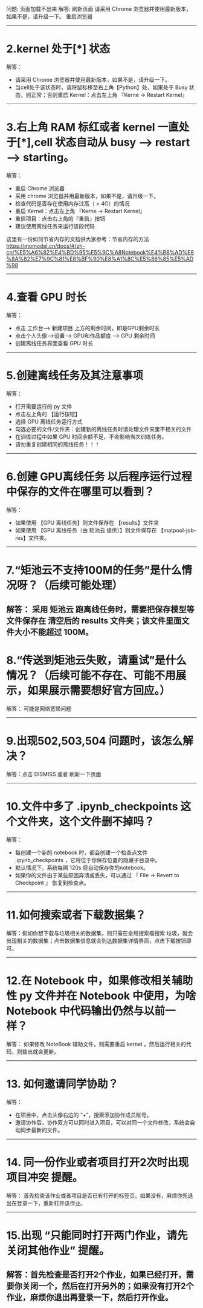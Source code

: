 问题: 页面加载不出来
解答:
刷新页面
请采用 Chrome 浏览器并使用最新版本，如果不是，请升级一下。
重启浏览器

--------------------------------

# 2.kernel 处于[*] 状态
解答：
+ 请采用 Chrome 浏览器并使用最新版本，如果不是，请升级一下。
+ 当cell处于该状态时，请将鼠标移至右上角【Python】处，如果处于 Busy 状态，则正常；否则重启 Kernel：点击左上角 『Kerne -> Restart Kernel』

--------------------------------

# 3.右上角 RAM 标红或者 kernel 一直处于[*],cell 状态自动从 busy --> restart --> starting。

解答：
+ 重启 Chrome 浏览器
+ 采用 chrome 浏览器并用最新版本，如果不是，请升级一下。
+ 检查代码是否存在使用内存过高（ > 4G）的情况
+ 重启 Kernel：点击左上角 『Kerne -> Restart Kernel』
+ 重启项目：点击右上角的『重启』按钮
+ 建议使用离线任务来运行该段代码

这里有一份如何节省内存的文档供大家参考：节省内存的方法 https://momodel.cn/docs/#/zh-cn/%E5%A6%82%E4%BD%95%E5%9C%A8Notebook%E4%B8%AD%E8%8A%82%E7%9C%81%E8%BF%90%E8%A1%8C%E5%86%85%E5%AD%98

--------------------------------

# 4.查看 GPU 时长
解答：
+ 点击 工作台--> 新建项目 上方的剩余时间，即是GPU剩余时长
+ 点击个人头像-->设置--> GPU和作品额度 --> GPU 剩余时间
+ 创建离线任务界面查看 GPU 时长

--------------------------------
# 5.创建离线任务及其注意事项
解答：
+ 打开需要运行的 py 文件
+ 点击左上角的 【运行按钮】
+ 选择 GPU 离线任务运行方式
+ 勾选必要的文件/文件夹：创建新的离线任务时请处理文件夹里不相关的文件
+ 在训练过程中如果 GPU 时间余额不足，不会影响当次训练任务。
+ 请勿重复创建相同的离线任务！！！  

--------------------------------
# 6.创建 GPU离线任务 以后程序运行过程中保存的文件在哪里可以看到？

解答：
+ 如果使用 【GPU 离线任务】则文件保存在 【results】文件夹
+ 如果使用 【GPU 离线任务（由 矩池云 提供）】则文件保存在 【matpool-job-res】文件夹。
--------------------------------
# 7.“矩池云不支持100M的任务”是什么情况呀？（后续可能处理）

解答：
采用 矩池云 跑离线任务时，需要把保存模型等文件保存在 清空后的 results 文件夹；该文件里面文件大小不能超过 100M。
--------------------------------
# 8.“传送到矩池云失败，请重试”是什么情况？（后续可能不存在、可能不用展示，如果展示需要想好官方回应。）

解答：
可能是网络宽带问题

--------------------------------
# 9.出现502,503,504 问题时，该怎么解决？

解答：点击 DISMISS 或者 刷新一下页面

--------------------------------
# 10.文件中多了 .ipynb_checkpoints 这个文件夹，这个文件删不掉吗？

解答：
+ 每创建一个新的 notebook 时，都会创建一个检查点文件 .ipynb_checkpoints ，它将位于你保存位置的隐藏子目录中。
+ 默认情况下，系统每隔 120s 将自动保存你的notebook。
+ 如果你的文件由于某些原因奔溃或丢失，可以通过 『 File -> Revert to Checkpoint 』 恢复到检查点。

--------------------------------
# 11.如何搜索或者下载数据集？

解答：假如你想下载与垃圾相关的数据集，则只需在全局搜索框搜索 垃圾，就会出现相关的数据集；点击数据集信息就会到达数据集详情界面，点击下载按钮即可。

--------------------------------
# 12.在 Notebook 中，如果修改相关辅助性 py 文件并在 Notebook 中使用，为啥 Notebook 中代码输出仍然与以前一样？

解答：
如果修改 NoteBook 辅助文件，则需要重启 kernel ，然后运行相关的代码，则输出就会更新。

--------------------------------
# 13. 如何邀请同学协助？
解答：
+ 在项目中，点击头像右边的 “+”，搜索添加协作成员账号。
+ 邀请协作后，协作双方可以同时进入项目，可以对同一个文件修改，系统会自动同步最新的文件。

--------------------------------
# 14. 同一份作业或者项目打开2次时出现 项目冲突 提醒。
解答：
首先检查该作业或者项目是否已有打开的标签页。如果没有，麻烦你先退出在登录一下，重新打开该作业。

--------------------------------
# 15.出现 “只能同时打开两门作业，请先关闭其他作业” 提醒。
解答：首先检查是否打开2个作业，如果已经打开，需要你关闭一个，然后在打开另外的；如果没有打开2个作业，麻烦你退出再登录一下，然后打开作业。
--------------------------------







